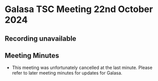 # Galasa TSC Meeting 22nd October 2024

## Recording unavailable

## Meeting Minutes
* This meeting was unfortunately cancelled at the last minute. Please refer to later meeting minutes for updates for Galasa.
